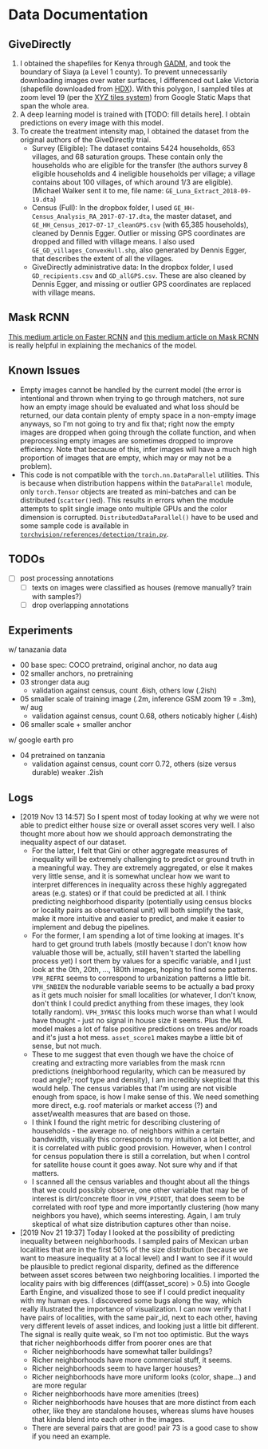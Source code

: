 # Data Documentation

## GiveDirectly

1. I obtained the shapefiles for Kenya through [GADM](https://gadm.org/download_country_v3.html), and took the boundary of Siaya (a Level 1 county). To prevent unnecessarily downloading images over water surfaces, I differenced out Lake Victoria (shapefile downloaded from [HDX](https://data.humdata.org/dataset/kenya-water-bodies)). With this polygon, I sampled tiles at zoom level 19 (per the [XYZ tiles system](https://en.wikipedia.org/wiki/Tiled_web_map)) from Google Static Maps that span the whole area.
2. A deep learning model is trained with [TODO: fill details here]. I obtain predictions on every image with this model.
3. To create the treatment intensity map, I obtained the dataset from the original authors of the GiveDirectly trial.
    - Survey (Eligible): The dataset contains 5424 households, 653 villages, and 68 saturation groups. These contain only the households who are eligible for the transfer (the authors survey 8 eligible households and 4 ineligible households per village; a village contains about 100 villages, of which around 1/3 are eligible). (Michael Walker sent it to me, file name: `GE_Luna_Extract_2018-09-19.dta`)
    - Census (Full): In the dropbox folder, I used `GE_HH-Census_Analysis_RA_2017-07-17.dta`, the master dataset, and `GE_HH_Census_2017-07-17_cleanGPS.csv` (with 65,385 households), cleaned by Dennis Egger. Outlier or missing GPS coordinates are dropped and filled with village means. I also used `GE_GD_villages_ConvexHull.shp`, also generated by Dennis Egger, that describes the extent of all the villages.
    - GiveDirectly administrative data: In the dropbox folder, I used `GD_recipients.csv` and `GD_allGPS.csv`. These are also cleaned by Dennis Egger, and missing or outlier GPS coordinates are replaced with village means.

## Mask RCNN

[This medium article on Faster RCNN](https://medium.com/@fractaldle/guide-to-build-faster-rcnn-in-pytorch-95b10c273439) and [this medium article on Mask RCNN](https://medium.com/@fractaldle/mask-r-cnn-unmasked-c029aa2f1296) is really helpful in explaining the mechanics of the model.

## Known Issues

* Empty images cannot be handled by the current model (the error is intentional and thrown when trying to go through matchers, not sure how an empty image should be evaluated and what loss should be returned, our data contain plenty of empty space in a non-empty image anyways, so I'm not going to try and fix that; right now the empty images are dropped when going through the collate function, and when preprocessing empty images are sometimes dropped to improve efficiency. Note that because of this, infer images will have a much high proportion of images that are empty, which may or may not be a problem).
* This code is not compatible with the `torch.nn.DataParallel` utilities. This is because when distribution happens within the `DataParallel` module, only `torch.Tensor` objects are treated as mini-batches and can be distributed (`scatter()`ed). This results in errors when the module attempts to split single image onto multiple GPUs and the color dimension is corrupted. `DistributedDataParallel()` have to be used and some sample code is available in [`torchvision/references/detection/train.py`](https://github.com/pytorch/vision/blob/master/references/detection/train.py).

## TODOs

- [ ] post processing annotations
    - [ ] texts on images were classified as houses (remove manually? train with samples?)
    - [ ] drop overlapping annotations

## Experiments

w/ tanazania data
- 00 base spec: COCO pretraind, original anchor, no data aug
- 02 smaller anchors, no pretraining
- 03 stronger data aug
    - validation against census, count .6ish, others low (.2ish)
- 05 smaller scale of training image (.2m, inference GSM zoom 19 = .3m), w/ aug
    - validation against census, count 0.68, others noticably higher (.4ish)
- 06 smaller scale + smaller anchor

w/ google earth pro
- 04 pretrained on tanzania
    - validation against census, count corr 0.72, others (size versus durable) weaker .2ish

## Logs

- [2019 Nov 13 14:57] So I spent most of today looking at why we were not able to predict either house size or overall asset scores very well. I also thought more about how we should approach demonstrating the inequality aspect of our dataset.
    - For the latter, I felt that Gini or other aggregate measures of inequality will be extremely challenging to predict or ground truth in a meaningful way. They are extremely aggregated, or else it makes very little sense, and it is somewhat unclear how we want to interpret differences in inequality across these highly aggregated areas (e.g. states) or if that could be predicted at all. I think predicting neighborhood disparity (potentially using census blocks or locality pairs as observational unit) will both simplify the task, make it more intuitive and easier to predict, and make it easier to implement and debug the pipelines.
    - For the former, I am spending a lot of time looking at images. It's hard to get ground truth labels (mostly because I don't know how valuable those will be, actually, still haven't started the labelling process yet) I sort them by values for a specific variable, and I just look at the 0th, 20th, ..., 180th images, hoping to find some patterns. `VPH_REFRI` seems to correspond to urbanization patterns a little bit. `VPH_SNBIEN` the nodurable variable seems to be actually a bad proxy as it gets much noisier for small localities (or whatever, I don't know, don't think I could predict anything from these images, they look totally random). `VPH_3YMASC` this looks much worse than what I would have thought - just no signal in house size it seems. Plus the ML model makes a lot of false positive predictions on trees and/or roads and it's just a hot mess. `asset_score1` makes maybe a little bit of sense, but not much.
    - These to me suggest that even though we have the choice of creating and extracting more variables from the mask rcnn predictions (neighborhood regularity, which can be measured by road angle?; roof type and density), I am incredibly skeptical that this would help. The census variables that I'm using are not visible enough from space, is how I make sense of this. We need something more direct, e.g. roof materials or market access (?) and asset/wealth measures that are based on those.
    - I think I found the right metric for describing clustering of households - the average no. of neighbors within a certain bandwidth, visually this corresponds to my intuition a lot better, and it is correlated with public good provision. However, when I control for census population there is still a correlation, but when I control for satellite house count it goes away. Not sure why and if that matters.
    - I scanned all the census variables and thought about all the things that we could possibly observe, one other variable that may be of interest is dirt/concrete floor in `VPH_PISODT`, that does seem to be correlated with roof type and more importantly clustering (how many neighbors you have), which seems interesting. Again, I am truly skeptical of what size distribution captures other than noise.
- [2019 Nov 21 19:37] Today I looked at the possibility of predicting inequality between neighborhoods. I sampled pairs of Mexican urban localities that are in the first 50% of the size distribution (because we want to measure inequality at a local level) and I want to see if it would be plausible to predict regional disparity, defined as the difference between asset scores between two neighboring localities. I imported the locality pairs with big differences (diff(asset_score) > 0.5) into Google Earth Engine, and visualized those to see if I could predict inequality with my human eyes. I discovered some bugs along the way, which really illustrated the importance of visualization. I can now verify that I have pairs of localities, with the same pair_id, next to each other, having very different levels of asset indices, and looking just a little bit different. The signal is really quite weak, so I'm not too optimistic. But the ways that richer neighborhoods differ from poorer ones are that
    - Richer neighborhoods have somewhat taller buildings?
    - Richer neighborhoods have more commercial stuff, it seems.
    - Richer neighborhoods seem to have larger houses?
    - Richer neighborhoods have more uniform looks (color, shape...) and are more regular
    - Richer neighborhoods have more amenities (trees)
    - Richer neighborhoods have houses that are more distinct from each other, like they are standalone houses, whereas slums have houses that kinda blend into each other in the images.
    - There are several pairs that are good! pair 73 is a good case to show if you need an example.
